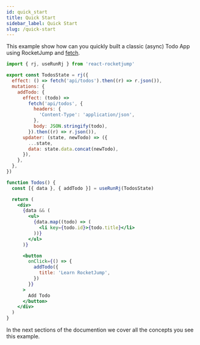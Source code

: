 ```yaml
---
id: quick_start
title: Quick Start
sidebar_label: Quick Start
slug: /quick-start
---
```


This example show how can you quickly built a classic (async) Todo App using RocketJump
and [fetch](https://developer.mozilla.org/en-US/docs/Web/API/Fetch_API).

```jsx
import { rj, useRunRj } from 'react-rocketjump'

export const TodosState = rj({
  effect: () => fetch('api/todos').then((r) => r.json()),
  mutations: {
    addTodo: {
      effect: (todo) =>
        fetch('api/todos', {
          headers: {
            'Content-Type': 'application/json',
          },
          body: JSON.stringify(todo),
        }).then((r) => r.json()),
      updater: (state, newTodo) => ({
        ...state,
        data: state.data.concat(newTodo),
      }),
    },
  },
})

function Todos() {
  const [{ data }, { addTodo }] = useRunRj(TodosState)

  return (
    <div>
      {data && (
        <ul>
          {data.map((todo) => (
            <li key={todo.id}>{todo.title}</li>
          ))}
        </ul>
      )}

      <button
        onClick={() => {
          addTodo({
            title: 'Learn RocketJump',
          })
        }}
      >
        Add Todo
      </button>
    </div>
  )
}
```

In the next sections of the documention we cover all the concepts you see this example.
